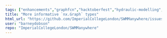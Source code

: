 ```yaml
---
tags: ["enhancements","graphfcn","hacktoberfest","hydraulic-modelling","hydrology-stormwater-analysis","python","stormwater","swmm","swmm5","swmmanywhere"]
title: "More informative `nx.Graph` types"
html_url: "https://github.com/ImperialCollegeLondon/SWMManywhere/issues/157"
user: "barneydobson"
repo: "ImperialCollegeLondon/SWMManywhere"
---
```


